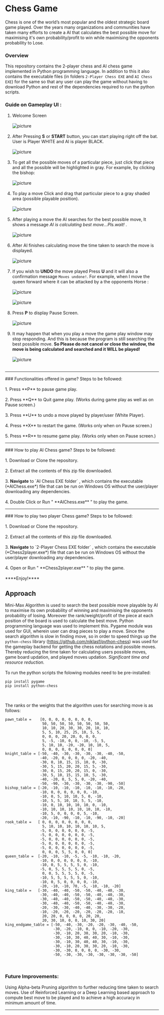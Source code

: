 # Chess Game
Chess is one of the world’s most popular and the oldest strategic board game played. Over the years many organizations and communities have taken many efforts to create a AI that calculates the best possible move for maximising it's own probability/profit to win while maximising the opponents probability to Lose.    

### Overview
This repository contains the 2-player chess and AI chess game implemented in Python programming language. In addition to this it also contains the executable files (in folders `2-Player Chess EXE` and `AI Chess EXE`) for the same so that any user can play the game without having to download Python and rest of the dependencies required to run the python scripts.
<br>
### Guide on Gameplay UI :
1. Welcome Screen
<br><br>
![picture](welcome.JPG)
<br><br>
2. After Pressing **S** or **START** button, you can start playing right off the bat. User is Player WHITE and AI is player BLACK.
<br><br>
![picture](gameplay1.JPG)
<br><br>
3. To get all the possible moves of a particular piece, just click that piece and all the possible will be highlighted in gray. For example, by clicking the bishop:
<br><br>
![picture](gameplay6.JPG)
<br><br>
4. To play a move Click and drag that particular piece to a gray shaded area (possible playable position).
<br><br>
![picture](gameplay1.JPG)
<br><br>
5. After playing a move the AI searches for the best possible move, It shows a message *AI is calculating best move...Pls.wait!* .
<br><br>
![picture](gameplay2.JPG)
<br><br>
6. After AI finishes calculating move the time taken to search the move is displayed.
<br><br>
![picture](gameplay3.JPG)
<br><br>
7. If you wish to **UNDO** the move played Press **U** and it will also a confirmation message `Moves undone!`. For example, when I move the queen forward where it can be attacked by a the opponents Horse :
<br><br>
![picture](undo1.JPG)
<br><br>
![picture](undo2.JPG)
<br><br>
8. Press **P** to display Pause Screen. 
<br><br>
![picture](gameplay5.JPG)
<br><br>
9. It may happen that when you play a move the game play window may stop responding. And this is because the program is still searching the best possible move. ****So Please do not cancel or close the window, the move is being calculated and searched and it WILL be played!****
<br><br>
![picture](gameplay4.JPG)
<br><br>

<hr>
### Functionalities offered in game?
Steps to be followed:
<br><br>1. Press **P** to pause game play.
<br><br>2. Press **Q** to Quit game play. (Works during game play as well as on Pause screen.)
<br><br>3. Press **U** to undo a move played by player/user (White Player).
<br><br>4. Press **X** to restart the game. (Works only when on Pause screen.)
<br><br>5. Press **R** to resume game play. (Works only when on Pause screen.)
<hr>
### How to play AI Chess game?
Steps to be followed:
<br><br>1. Download or Clone the repository.
<br><br>2. Extract all the contents of this zip file downloaded. 
<br><br>3. <b>Navigate</b> to `AI Chess EXE folder` , which contains the executable (*AIChess.exe*) file that can be run on Windows OS without the user/player downloading any dependencies.
<br><br>4. Double Click or Run " **AIChess.exe** " to play the game.
<hr>
### How to play two player Chess game?
Steps to be followed:
<br><br>1. Download or Clone the repository.
<br><br>2. Extract all the contents of this zip file downloaded. 
<br><br>3. <b>Navigate</b> to `2-Player Chess EXE folder` , which contains the executable (*Chess2player.exe*) file that can be run on Windows OS without the user/player downloading any dependencies.
<br><br>4. Open or Run " **Chess2player.exe** " to play the game.
<br><br>****Enjoy!****

## Approach

Mini-Max Algorithm is used to search the best possible move playable by AI to maximise its own probability of winning and maximising the opponents probability of losing. Moreover the rank/weight/profit of the piece at each position of the board is used to calculate the best move. Python programming language was used to implement this. Pygame module was used for GUI, wherein user can drag pieces to play a move. Since the search algorithm is slow in finding move, so in order to speed things up the `python-chess` library (https://github.com/niklasf/python-chess) was used for the gameplay backend for getting the chess notations and possible moves. Thereby reducing the time taken for calculating users possible moves, game board updation, and played moves updation. *Significant time and resource reduction.* 
<br><br>
To run the python scripts the folowing modules need to be pre-installed:<br>
```
pip install pygame 
pip install python-chess
```
<br><br>
The ranks or the weights that the algorithm uses for searching move is as follows: 
<br>
```
pawn_table =    [0, 0, 0, 0, 0, 0, 0, 0,
                 50, 50, 50, 50, 50, 50, 50, 50,
                 10, 10, 20, 30, 30, 20, 10, 10,
                 5, 5, 10, 25, 25, 10, 5, 5,
                 0, 0, 0, 20, 20, 0, 0, 0,
                 5, -5, -10, 0, 0, -10, -5, 5,
                 5, 10, 10, -20, -20, 10, 10, 5,
                 0, 0, 0, 0, 0, 0, 0, 0]
knight_table = [-50, -40, -30, -30, -30, -30, -40, -50,
                -40, -20, 0, 0, 0, 0, -20, -40,
                -30, 0, 10, 15, 15, 10, 0, -30,
                -30, 5, 15, 20, 20, 15, 5, -30,
                -30, 0, 15, 20, 20, 15, 0, -30,
                -30, 5, 10, 15, 15, 10, 5, -30,
                -40, -20, 0, 5, 5, 0, -20, -40,
                -50, -90, -30, -30, -30, -30, -90, -50]
bishop_table = [-20, -10, -10, -10, -10, -10, -10, -20,
                -10, 0, 0, 0, 0, 0, 0, -10,
                -10, 0, 5, 10, 10, 5, 0, -10,
                -10, 5, 5, 10, 10, 5, 5, -10,
                -10, 0, 10, 10, 10, 10, 0, -10,
                -10, 10, 10, 10, 10, 10, 10, -10,
                -10, 5, 0, 0, 0, 0, 5, -10,
                -20, -10, -90, -10, -10, -90, -10, -20]
rook_table =   [ 0, 0, 0, 0, 0, 0, 0, 0,
                 5, 10, 10, 10, 10, 10, 10, 5,
                -5, 0, 0, 0, 0, 0, 0, -5,
                -5, 0, 0, 0, 0, 0, 0, -5,
                -5, 0, 0, 0, 0, 0, 0, -5,
                -5, 0, 0, 0, 0, 0, 0, -5,
                -5, 0, 0, 0, 0, 0, 0, -5,
                 0, 0, 0, 5, 5, 0, 0, 0]
queen_table =  [-20, -10, -10, -5, -5, -10, -10, -20,
                -10, 0, 0, 0, 0, 0, 0, -10,
                -10, 0, 5, 5, 5, 5, 0, -10,
                -5, 0, 5, 5, 5, 5, 0, -5,
                 0, 0, 5, 5, 5, 5, 0, -5,
                -10, 5, 5, 5, 5, 5, 0, -10,
                -10, 0, 5, 0, 0, 0, 0, -10,
                -20, -10, -10, 70, -5, -10, -10, -20]
king_table =   [-30, -40, -40, -50, -50, -40, -40, -30,
                -30, -40, -40, -50, -50, -40, -40, -30,
                -30, -40, -40, -50, -50, -40, -40, -30,
                -30, -40, -40, -50, -50, -40, -40, -30,
                -20, -30, -30, -40, -40, -30, -30, -20,
                -10, -20, -20, -20, -20, -20, -20, -10,
                 20, 20, 0, 0, 0, 0, 20, 20,
                 20, 30, 10, 0, 0, 10, 30, 20]
king_endgame_table = [-50, -40, -30, -20, -20, -30, -40, -50,
                      -30, -20, -10, 0, 0, -10, -20, -30,
                      -30, -10, 20, 30, 30, 20, -10, -30,
                      -30, -10, 30, 40, 40, 30, -10, -30,
                      -30, -10, 30, 40, 40, 30, -10, -30,
                      -30, -10, 20, 30, 30, 20, -10, -30,
                      -30, -30, 0, 0, 0, 0, -30, -30,
                      -50, -30, -30, -30, -30, -30, -30, -50]
```

<br>

### Future Improvements:
Using Alpha-beta Pruning algorithm to further reducing time taken to search moves. Use of Reinforced Learning or a Deep Learning based approach to compute best move to be played and to achieve a high accuracy in minimum amount of time.

<hr>












